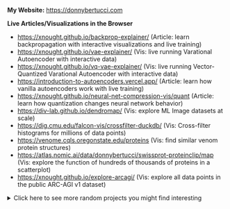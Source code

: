 **My Website:** https://donnybertucci.com

**Live Articles/Visualizations in the Browser**
- https://xnought.github.io/backprop-explainer/ (Article: learn backpropagation with interactive visualizations and live training)
- https://xnought.github.io/vae-explainer/ (Vis: live running Varational Autoencoder with interactive data)
- https://xnought.github.io/vq-vae-explainer/ (Vis: live running Vector-Quantized Varational Autoencoder with interactive data)
- https://introduction-to-autoencoders.vercel.app/ (Article: learn how vanilla autoencoders work with live training)
- https://xnought.github.io/neural-net-compression-vis/quant (Article: learn how quantization changes neural network behavior)
- https://div-lab.github.io/dendromap/ (Vis: explore ML Image datasets at scale)
- https://dig.cmu.edu/falcon-vis/crossfilter-duckdb/ (Vis: Cross-filter histograms for millions of data points)
- https://venome.cqls.oregonstate.edu/proteins (Vis: find similar venom protein structures)
- https://atlas.nomic.ai/data/donnybertucci/swissprot-proteinclip/map (Vis: explore the function of hundreds of thousands of proteins in a scatterplot)
- https://xnought.github.io/explore-arcagi/ (Vis: explore all data points in the public ARC-AGI v1 dataset)

<details>
  <summary>Click here to see more random projects you might find interesting</summary>
  
- https://github.com/xnought/tensorscript (Tensor Libary entirely on WebGPU + autograd) 
- https://github.com/xnought/webgpu-compute (WebGPU JS Library to easily run compute shader/kernels)
- https://github.com/cmudig/falcon-vis/ (Cross-filter billions of data points with no delay in JS)
- https://github.com/xnought/rand-eca (Random Number Generator with Elementary Cellular Automata in Matlab)
- https://github.com/xnought/grid-assign (Linear Assignment problem high-level JS API)
- https://github.com/xnought/numerical-linear-algebra (Various Matrix Decompositions and Algorithms in Matlab)
- https://github.com/xnought/dbash (simple linux shell from scratch in C)
- https://github.com/xnought/js-grad (Backwards Autodiff library in JS)
- https://github.com/xnought/learn-circuits (Verilog circuits for add, multiply, ...)
- https://github.com/xnought/string-add (Symbolic digit addition in Zig)
- https://github.com/xnought/protein-scatter (LLM trained on Foldseek 3Di and projected to 2D with UMAP in PyTorch)
- https://github.com/xnought/protein-zip (Huffman Coding on PDB file in Python)
- https://github.com/xnought/fastpandas (Python API that compiles and executes DuckDB SQL lazily) 
- https://github.com/xnought/bitstore (Store bitmasks efficiently in JS)
- https://github.com/xnought/autoprompt (Improve your prompt using known effective prompts for LLMs)
- https://github.com/xnought/hyperloglog (Hyperloglog algorithm from scratch in Python)
- https://github.com/xnought/error-graph (Visualize where your ML model misbehaves with a graph)
- https://github.com/xnought/ClipQuery (Use natural language to query images in SQL)
- https://github.com/xnought/evolutionarily-stable-strategies (Game theoretic strategies head-to-head in Python)
- https://github.com/xnought/integral-rust (Simple analytical integration in Rust)
- https://github.com/xnought/matmul.c (Matrix multiply using OpenMP and SIMD)
  
</details>

